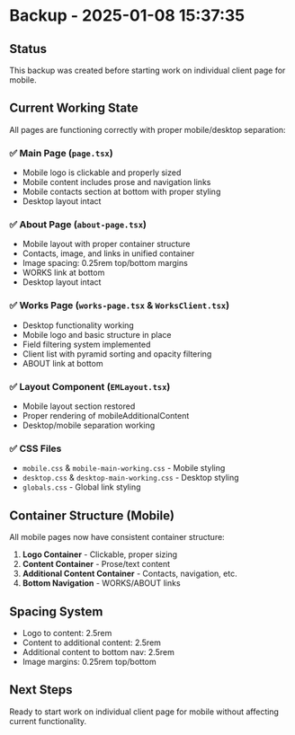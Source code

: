 # Backup - 2025-01-08 15:37:35

## Status
This backup was created before starting work on individual client page for mobile.

## Current Working State
All pages are functioning correctly with proper mobile/desktop separation:

### ✅ Main Page (`page.tsx`)
- Mobile logo is clickable and properly sized
- Mobile content includes prose and navigation links
- Mobile contacts section at bottom with proper styling
- Desktop layout intact

### ✅ About Page (`about-page.tsx`)
- Mobile layout with proper container structure
- Contacts, image, and links in unified container
- Image spacing: 0.25rem top/bottom margins
- WORKS link at bottom
- Desktop layout intact

### ✅ Works Page (`works-page.tsx` & `WorksClient.tsx`)
- Desktop functionality working
- Mobile logo and basic structure in place
- Field filtering system implemented
- Client list with pyramid sorting and opacity filtering
- ABOUT link at bottom

### ✅ Layout Component (`EMLayout.tsx`)
- Mobile layout section restored
- Proper rendering of mobileAdditionalContent
- Desktop/mobile separation working

### ✅ CSS Files
- `mobile.css` & `mobile-main-working.css` - Mobile styling
- `desktop.css` & `desktop-main-working.css` - Desktop styling  
- `globals.css` - Global link styling

## Container Structure (Mobile)
All mobile pages now have consistent container structure:
1. **Logo Container** - Clickable, proper sizing
2. **Content Container** - Prose/text content
3. **Additional Content Container** - Contacts, navigation, etc.
4. **Bottom Navigation** - WORKS/ABOUT links

## Spacing System
- Logo to content: 2.5rem
- Content to additional content: 2.5rem  
- Additional content to bottom nav: 2.5rem
- Image margins: 0.25rem top/bottom

## Next Steps
Ready to start work on individual client page for mobile without affecting current functionality.
